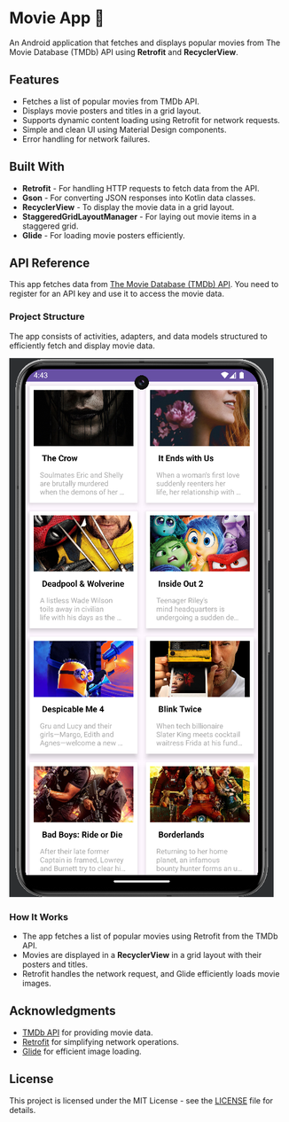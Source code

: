 
# Movie App 🎥

An Android application that fetches and displays popular movies from The Movie Database (TMDb) API using **Retrofit** and **RecyclerView**.

## Features

- Fetches a list of popular movies from TMDb API.
- Displays movie posters and titles in a grid layout.
- Supports dynamic content loading using Retrofit for network requests.
- Simple and clean UI using Material Design components.
- Error handling for network failures.

## Built With

- **Retrofit** - For handling HTTP requests to fetch data from the API.
- **Gson** - For converting JSON responses into Kotlin data classes.
- **RecyclerView** - To display the movie data in a grid layout.
- **StaggeredGridLayoutManager** - For laying out movie items in a staggered grid.
- **Glide** - For loading movie posters efficiently.

## API Reference

This app fetches data from [The Movie Database (TMDb) API](https://www.themoviedb.org/documentation/api). You need to register for an API key and use it to access the movie data.

### Project Structure

The app consists of activities, adapters, and data models structured to efficiently fetch and display movie data.

![screenshot](https://github.com/ayushsgithub/Movies_App_Android/blob/main/app/images/Screenshot%202024-09-28%20164349.png?raw=true)

### How It Works

- The app fetches a list of popular movies using Retrofit from the TMDb API.
- Movies are displayed in a **RecyclerView** in a grid layout with their posters and titles.
- Retrofit handles the network request, and Glide efficiently loads movie images.

## Acknowledgments

- [TMDb API](https://www.themoviedb.org/) for providing movie data.
- [Retrofit](https://square.github.io/retrofit/) for simplifying network operations.
- [Glide](https://bumptech.github.io/glide/) for efficient image loading.

## License

This project is licensed under the MIT License - see the [LICENSE](LICENSE) file for details.
